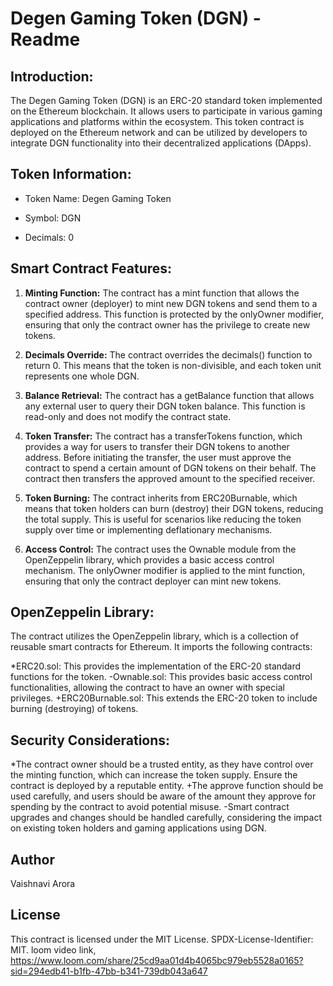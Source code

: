 # Degen Gaming Token (DGN) - Readme

## Introduction:
The Degen Gaming Token (DGN) is an ERC-20 standard token implemented on the Ethereum blockchain. It allows users to participate in various gaming applications and platforms within the ecosystem. This token contract is deployed on the Ethereum network and can be utilized by developers to integrate DGN functionality into their decentralized applications (DApps).

## Token Information:

* Token Name: Degen Gaming Token
+ Symbol: DGN
- Decimals: 0

## Smart Contract Features:

1. **Minting Function:**
The contract has a mint function that allows the contract owner (deployer) to mint new DGN tokens and send them to a specified address. This function is protected by the onlyOwner modifier, ensuring that only the contract owner has the privilege to create new tokens.

2. **Decimals Override:**
The contract overrides the decimals() function to return 0. This means that the token is non-divisible, and each token unit represents one whole DGN.

3. **Balance Retrieval:**
The contract has a getBalance function that allows any external user to query their DGN token balance. This function is read-only and does not modify the contract state.

4. **Token Transfer:**
The contract has a transferTokens function, which provides a way for users to transfer their DGN tokens to another address. Before initiating the transfer, the user must approve the contract to spend a certain amount of DGN tokens on their behalf. The contract then transfers the approved amount to the specified receiver.

5. **Token Burning:**
The contract inherits from ERC20Burnable, which means that token holders can burn (destroy) their DGN tokens, reducing the total supply. This is useful for scenarios like reducing the token supply over time or implementing deflationary mechanisms.

6. **Access Control:**
The contract uses the Ownable module from the OpenZeppelin library, which provides a basic access control mechanism. The onlyOwner modifier is applied to the mint function, ensuring that only the contract deployer can mint new tokens.

## OpenZeppelin Library:
The contract utilizes the OpenZeppelin library, which is a collection of reusable smart contracts for Ethereum. It imports the following contracts:

*ERC20.sol: This provides the implementation of the ERC-20 standard functions for the token.
-Ownable.sol: This provides basic access control functionalities, allowing the contract to have an owner with special privileges.
+ERC20Burnable.sol: This extends the ERC-20 token to include burning (destroying) of tokens.

## Security Considerations:

*The contract owner should be a trusted entity, as they have control over the minting function, which can increase the token supply. Ensure the contract is deployed by a reputable entity.
+The approve function should be used carefully, and users should be aware of the amount they approve for spending by the contract to avoid potential misuse.
-Smart contract upgrades and changes should be handled carefully, considering the impact on existing token holders and gaming applications using DGN.

## Author
Vaishnavi Arora

## License
This contract is licensed under the MIT License. SPDX-License-Identifier: MIT. loom video link,
https://www.loom.com/share/25cd9aa01d4b4065bc979eb5528a0165?sid=294edb41-b1fb-47bb-b341-739db043a647
